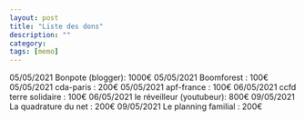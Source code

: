 ```yaml
---
layout: post
title: "Liste des dons"
description: ""
category: 
tags: [memo]
---
```


05/05/2021 Bonpote (blogger): 1000€
05/05/2021 Boomforest : 100€
05/05/2021 cda-paris : 200€
05/05/2021 apf-france : 100€
06/05/2021 ccfd terre solidaire : 100€
06/05/2021 le réveilleur (youtubeur): 800€
09/05/2021 La quadrature du net : 200€
09/05/2021 Le planning familial : 200€

